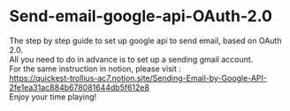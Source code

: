 # Send-email-google-api-OAuth-2.0
The step by step guide to set up google api to send email, based on OAuth 2.0.  
All you need to do in advance is to set up a sending gmail account.  
For the same instruction in notion, please visit :  
https://quickest-trollius-ac7.notion.site/Sending-Email-by-Google-API-2fe1ea31ac884b678081644db5f612e8  
Enjoy your time playing!
